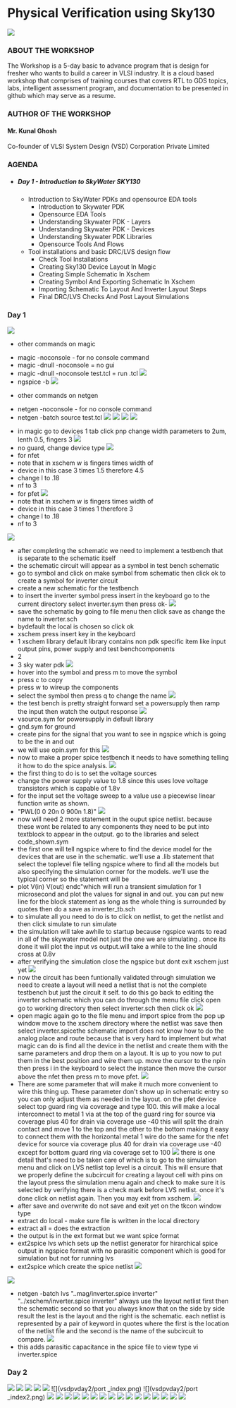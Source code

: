 # Physical Verification using Sky130
![](Workshop-Flyer.jpeg)
### ABOUT THE WORKSHOP
The Workshop is a 5-day basic to advance program that is design for fresher who wants to build a career in VLSI industry. It is a cloud based workshop that comprises of training courses that covers RTL to GDS topics, labs, intelligent assessment program, and documentation to be presented in github which may serve as a resume.
### AUTHOR OF THE WORKSHOP
#### Mr. Kunal Ghosh
Co-founder of VLSI System Design (VSD) Corporation Private Limited
### AGENDA
  - ##### Day 1 - Introduction to SkyWater SKY130
    - Introduction to SkyWater PDKs and opensource EDA tools
      - Introduction to Skywater PDK
      - Opensource EDA Tools
      - Understanding Skywater PDK - Layers
      - Understanding Skywater PDK - Devices
      - Understanding Skywater PDK Libraries
      - Opensource Tools And Flows
    - Tool installations and basic DRC/LVS design flow
      - Check Tool Installations
      - Creating Sky130 Device Layout In Magic
      - Creating Simple Schematic In Xschem
      - Creating Symbol And Exporting Schematic In Xschem
      - Importing Schematic To Layout And Inverter Layout Steps
      - Final DRC/LVS Checks And Post Layout Simulations
### Day 1
![](vsdpvday1/magic.png)
- other commands on magic
* magic -noconsole - for no console command
* magic -dnull -noconsole  = no gui
* magic -dnull -noconsole test.tcl = run .tcl
![](vsdpvday1/ngspice.png)
* ngspice -b
![](vsdpvday1/netgen.png)
- other commands on netgen
* netgen -noconsole - for no console command
* netgen -batch source test.tcl
![](vsdpvday1/xschem.png)
![](vsdpvday1/inverter_xschem.png)
![](vsdpvday1/inverter_magic_trial.png)
![](vsdpvday1/magic_inverter_nmos.png)
- in magic go to devices 1 tab click pnp change width parameters to 2um, lenth 0.5, fingers 3
![](vsdpvday1/magic_inverter_nmos_noguardring.png)
- no guard, change device type
![](vsdpvday1/xschem_inverter.png)
- for nfet
- note that in xschem w is fingers times width of 
- device in this case 3 times 1.5 therefore 4.5
- change l to .18
- nf to 3
- for pfet
![](vsdpvday1/xschem_inverter_iopin.png)
- note that in xschem w is fingers times width of 
- device in this case 3 times 1 therefore 3
- change l to .18
- nf to 3

![](vsdpvday1/xschem_inverter_fetdetail.png)
-  after completing the schematic we need to implement a testbench that is separate to the schematic itself
-  the schematic  circuit will appear as a symbol in test bench schematic
-  go to symbol and click on make symbol from schematic then click ok to create a symbol for inverter circuit
-  create a new schematic for the testbench 
-  to insert the inverter symbol press insert in the keyboard go to the current directory select inverter.sym then press ok-
![](vsdpvday1/xschem_inverter_sch.png)
- save the schematic by going to file menu then click save as change the name to inverter.sch
- bydefault the local is chosen so click ok
- xschem press insert key in the keyboard
- 1 xschem library default library contains non pdk specific item like input output pins, power supply and test benchcomponents
- 2
- 3 sky water pdk
![](vsdpvday1/xschem_inverter_sym.png)
- hover into the symbol and press m to move the symbol
- press c to copy
- press w to wireup the components
- select the symbol then press q to change the name
![](vsdpvday1/xschem_inverter_testbench.png)
- the test bench is pretty straight forward set a powersupply then ramp the input then watch the output response
![](vsdpvday1/xschem_inverter_testbench_statement.png)
- vsource.sym for powersupply in default library
- gnd.sym for ground
- create pins for the signal that you want to see in ngspice which is going to be the in and out
- we will use opin.sym for this
![](vsdpvday1/xschem_inverter_testbench_complesave.png)
- now to make a proper spice testbench it needs to have something telling it how to do the spice analysis.
![](vsdpvday1/xschem_inverter_testbench_runngspice.png)
- the first thing to do is to set the voltage sources
- change the power supply value to 1.8 since this uses love voltage transistors which is capable of 1.8v
- for the input set the voltage sweep to a value use a piecewise linear function write as shown.
- "PWL(0 0 20n 0 900n 1.8)"
![](vsdpvday1/xschem_inverter_testbench_ngspiceplot.png)
- now will need 2 more statement in the ouput spice netlist. because these wont be related to any components they need to be put into textblock to appear in the output. go to the libraries and select code_shown.sym
- the first one will tell ngspice where to find the device model for the devices that are use in the schematic. we'll use a .lib statement that select the toplevel file telling ngspice where to find all the models but also specifying the simulation corner for the models. we'll use the typical corner so the statement will be
- plot V(in) V(out) endc"which will run a transient simulation for 1 microsecond and plot the values for signal in and out. you can put new line for the block statement as long as the whole thing is surrounded by quotes then do a save as inverter_tb.sch
- to simulate all you need to do is to click on netlist, to get the netlist and then click simulate to run simulate
- the simulation will take awhile to startup because ngspice wants to read in all of the skywater model not just the one we are simulating . once its done it will plot the input vs output.will take a while to the line should cross at 0.8v
- after verifying the simulation close the ngspice but dont exit xschem just yet
![](vsdpvday1/xschem_inverter_testbench_LVSnetlist.png)
- now the circuit has been funtionally validated through simulation we need to create a layout will need a netlist that is not the complete testbench but just the circuit it self. to do this go back to editing the inverter schematic which you can do through the menu file click open go to working directory then select inverter.sch then click ok
![](vsdpvday1/magic_schematic_import.png)
- open magic again go to the file menu and import spice from the pop up window move to the xschem directory where the netlist was save then select inverter.spicethe schematic import does not know how to do the analog place and route because that is very hard to implement but what magic can do is find all the device in the netlist and create them with the same parameters and drop them on a layout. It is up to you now to put them in the best position and wire them up. move the cursor to the npin then press i in the keyboard to select the instance then move the cursor above the nfet then press m to move pfet.
![](vsdpvday1/magic_schematic_editparameters.png)
- There are some parameter that will make it much more convenient to wire this thing up. These parameter don't show up in schematic entry so you can only adjust them as needed in the layout. on the pfet device select top guard ring via coverage and type 100. this will make a local interconnect to metal 1 via at the top of the guard ring for source via coverage plus 40 for drain via coverage use -40 this will split the drain contact and move 1 to the top and the other to the bottom making it easy to connect them with the horizontal metal 1 wire do the same for the nfet device for source via coverage plus 40 for drain via coverage use -40 except for bottom guard ring via coverage set to 100
![](vsdpvday1/magic_inverter_layout.png)
there is one detail that's need to be taken care of which is to go to the simulation menu and click on LVS netlist top level is a circuit. This will ensure that we properly define the subcircuit for creating a layout cell with pins on the layout press the simulation menu again and check to make sure it is selected by verifying there is a check mark before LVS netlist. once it's done click on netlist again. Then you may exit from xschem.
![](vsdpvday1/magic_inverter_extractspice.png)
- after save and overwrite do not save and exit yet on the tkcon window type
- extract do local - make sure file is written in the local directory
- extract all = does the extraction
- the output is in the ext format but we want spice  format
- ext2spice lvs which sets up the netlist generator for hirarchical spice output in ngspice format with no parasitic component which is good for simulation but not for running lvs
- ext2spice which create the spice netlist
![](vsdpvday1/magic_inverter_spicefile.png)

![](vsdpvday1/magic_inverter_netgen.png)
- netgen -batch lvs "..mag/inverter.spice inverter" "../xschem/inverter.spice inverter"
always use the layout netlist first then the schematic second so that you always know that on the side by side result the lest is the layout and the right is the schematic. each netlist is represented by a pair of keyword in quotes where the first is the location of the netlist file and the second is the name of the subcircuit to compare.
![](vsdpvday1/magic_inverter_spiceparasitics.png)
- this adds parasitic capacitance in the spice file
to view type vi inverter.spice
### Day 2
![](vsdpvday2cifcommands.png)
![](vsdpvday2/gds_read.png)
![](vsdpvday2/cellmanager.png)
![](vsdpvday2/load_andlayout.png)
![](vsdpvday2/gds_noduplicates.png)
![](vsdpvday2/port _index.png)
![](vsdpvday2/port _index2.png)
![](vsdpvday2/spicefile.png)
![](vsdpvday2/vi_sky130_fd_sd_hd.png)
![](vsdpvday2/lab2vid3lef.png)
![](vsdpvday2/lab2vid3afterread2spice_lef_annotation.png)
![](vsdpvday2/lab2vid3test.png)
![](vsdpvday2/lab2vid3testcomparermagesult.png)
![](vsdpvday2/lab2vid3testcomparermagesult2.png)
![](vsdpvday2/lab2vid4extract.png)
![](vsdpvday2/lab2vid4comparison.png)
![](vsdpvday2/lab2vid5inverterparasitics.png)
![](vsdpvday2/lab2vid5inverterparasiticsinscpie.png)
![](vsdpvday2/lab2vid5inverter_inscpie.png)
![](vsdpvday2/lab2vid5inverter_extresist.png)
![](vsdpvday2/xor.png)
![](vsdpvday2/xorresult.png)
![](vsdpvday2/lvs.png)



